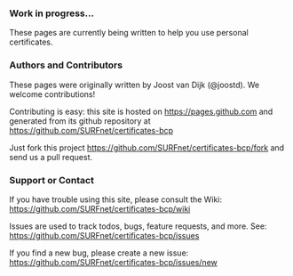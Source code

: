 ### Work in progress...
These pages are currently being written to help you use personal certificates.

### Authors and Contributors
These pages were originally written by Joost van Dijk (@joostd). We welcome contributions!

Contributing is easy: this site is hosted on
https://pages.github.com
and generated from its github repository at
https://github.com/SURFnet/certificates-bcp

Just fork this project
https://github.com/SURFnet/certificates-bcp/fork
and send us a pull request.

### Support or Contact
If you have trouble using this site, please consult the Wiki:
https://github.com/SURFnet/certificates-bcp/wiki

Issues are used to track todos, bugs, feature requests, and more. See:
https://github.com/SURFnet/certificates-bcp/issues

If you find a new bug, please create a new issue:
https://github.com/SURFnet/certificates-bcp/issues/new
